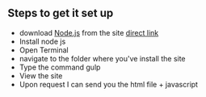 
<h2>Steps to get it set up</h2>
<ul>
	<li>
		download <a href="https://nodejs.org/">Node.js</a> from the site <a href="https://nodejs.org/">direct link</a>
	</li>
	<li>
		Install node js
	</li>
	<li>
		Open Terminal
	</li>
	<li>
		navigate to the folder where you've install the site
	</li>
	<li>
		Type the command gulp
	</li>
	<li>
		View the site
	</li>
	<li>
		Upon request I can send you the html file + javascript 
	</li>
</ul>